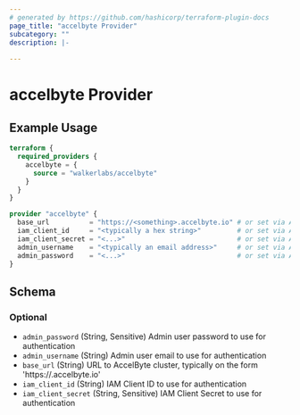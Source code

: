 ```yaml
---
# generated by https://github.com/hashicorp/terraform-plugin-docs
page_title: "accelbyte Provider"
subcategory: ""
description: |-
  
---
```


# accelbyte Provider



## Example Usage

```terraform
terraform {
  required_providers {
    accelbyte = {
      source = "walkerlabs/accelbyte"
    }
  }
}

provider "accelbyte" {
  base_url          = "https://<something>.accelbyte.io" # or set via ACCELBYTE_BASE_URL
  iam_client_id     = "<typically a hex string>"         # or set via ACCELBYTE_IAM_CLIENT_ID
  iam_client_secret = "<...>"                            # or set via ACCELBYTE_IAM_CLIENT_SECRET
  admin_username    = "<typically an email address>"     # or set via ACCELBYTE_ADMIN_USERNAME
  admin_password    = "<...>"                            # or set via ACCELBYTE_ADMIN_PASSWORD
}
```

<!-- schema generated by tfplugindocs -->
## Schema

### Optional

- `admin_password` (String, Sensitive) Admin user password to use for authentication
- `admin_username` (String) Admin user email to use for authentication
- `base_url` (String) URL to AccelByte cluster, typically on the form 'https://<something>.accelbyte.io'
- `iam_client_id` (String) IAM Client ID to use for authentication
- `iam_client_secret` (String, Sensitive) IAM Client Secret to use for authentication
